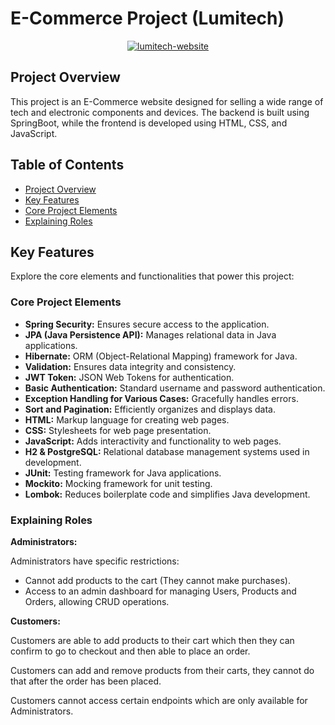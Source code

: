 # E-Commerce Project (Lumitech)

<p align="center">
  <a href="https://ibb.co/1qQDnZX"><img src="https://i.ibb.co/swR0Pj1/lumitech-website.png" alt="lumitech-website" border="0"></a>
</p>

## Project Overview

This project is an E-Commerce website designed for selling a wide range of tech and electronic components and devices. The backend is built using SpringBoot, while the frontend is developed using HTML, CSS, and JavaScript.


## Table of Contents

- [Project Overview](#project-overview)
- [Key Features](#key-features)
- [Core Project Elements](#core-project-elements)
- [Explaining Roles](#explaining-roles)

## Key Features

Explore the core elements and functionalities that power this project:

### Core Project Elements

- **Spring Security:** Ensures secure access to the application.
- **JPA (Java Persistence API):** Manages relational data in Java applications.
- **Hibernate:** ORM (Object-Relational Mapping) framework for Java.
- **Validation:** Ensures data integrity and consistency.
- **JWT Token:** JSON Web Tokens for authentication.
- **Basic Authentication:** Standard username and password authentication.
- **Exception Handling for Various Cases:** Gracefully handles errors.
- **Sort and Pagination:** Efficiently organizes and displays data.
- **HTML:** Markup language for creating web pages.
- **CSS:** Stylesheets for web page presentation.
- **JavaScript:** Adds interactivity and functionality to web pages.
- **H2 & PostgreSQL:** Relational database management systems used in development.
- **JUnit:** Testing framework for Java applications.
- **Mockito:** Mocking framework for unit testing.
- **Lombok:** Reduces boilerplate code and simplifies Java development.

### Explaining Roles

**Administrators:** 

Administrators have specific restrictions:

- Cannot add products to the cart (They cannot make purchases).
- Access to an admin dashboard for managing Users, Products and Orders, allowing CRUD operations.

**Customers:**

Customers are able to add products to their cart which then they can confirm to go to checkout and then able to place an order. 

Customers can add and remove products from their carts, they cannot do that after the order has been placed.

Customers cannot access certain endpoints which are only available for Administrators.
